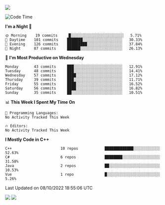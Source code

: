 ![](https://komarev.com/ghpvc/?username=lilpidgey&color=red)
<!--START_SECTION:waka-->
![Code Time](http://img.shields.io/badge/Code%20Time-1%2C353%20hrs%2059%20mins-blue)

**I'm a Night 🦉** 

```text
🌞 Morning    19 commits     █░░░░░░░░░░░░░░░░░░░░░░░░   5.71% 
🌆 Daytime    101 commits    ███████░░░░░░░░░░░░░░░░░░   30.33% 
🌃 Evening    126 commits    █████████░░░░░░░░░░░░░░░░   37.84% 
🌙 Night      87 commits     ██████░░░░░░░░░░░░░░░░░░░   26.13%

```
📅 **I'm Most Productive on Wednesday** 

```text
Monday       43 commits     ███░░░░░░░░░░░░░░░░░░░░░░   12.91% 
Tuesday      48 commits     ███░░░░░░░░░░░░░░░░░░░░░░   14.41% 
Wednesday    57 commits     ████░░░░░░░░░░░░░░░░░░░░░   17.12% 
Thursday     39 commits     ███░░░░░░░░░░░░░░░░░░░░░░   11.71% 
Friday       55 commits     ████░░░░░░░░░░░░░░░░░░░░░   16.52% 
Saturday     56 commits     ████░░░░░░░░░░░░░░░░░░░░░   16.82% 
Sunday       35 commits     ██░░░░░░░░░░░░░░░░░░░░░░░   10.51%

```


📊 **This Week I Spent My Time On** 

```text
💬 Programming Languages: 
No Activity Tracked This Week

🔥 Editors: 
No Activity Tracked This Week

```

**I Mostly Code in C++** 

```text
C++                      10 repos            █████████████░░░░░░░░░░░░   52.63% 
C#                       6 repos             ████████░░░░░░░░░░░░░░░░░   31.58% 
Java                     2 repos             ██░░░░░░░░░░░░░░░░░░░░░░░   10.53% 
Vue                      1 repo              █░░░░░░░░░░░░░░░░░░░░░░░░   5.26%

```



 Last Updated on 08/10/2022 18:55:06 UTC
<!--END_SECTION:waka-->
![](https://hit.yhype.me/github/profile?user_id=42968544)
![](https://komarev.com/ghpvc/?lilpidgey)
